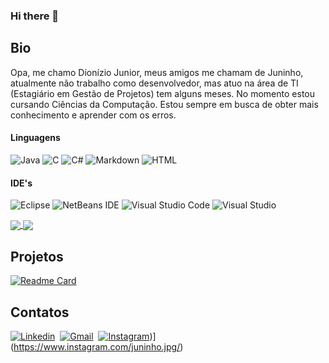 ### Hi there 👋

## Bio

Opa, me chamo Dionízio Junior, meus amigos me chamam de Juninho, atualmente não trabalho como desenvolvedor, mas atuo na área de TI (Estagiário em Gestão de Projetos) tem alguns meses. No momento estou cursando Ciências da Computação. Estou sempre em busca de obter mais conhecimento e aprender com os erros.

#### Linguagens

![Java](https://img.shields.io/badge/java-%23ED8B00.svg?style=for-the-badge&logo=java&logoColor=white)
![C](https://img.shields.io/badge/C-00599C?style=for-the-badge&logo=c&logoColor=white)
![C#](https://img.shields.io/badge/C%23-239120?style=for-the-badge&logo=c-sharp&logoColor=white)
![Markdown](https://img.shields.io/badge/Markdown-000000?style=for-the-badge&logo=markdown&logoColor=white)
![HTML](https://img.shields.io/badge/HTML5-E34F26?style=for-the-badge&logo=html5&logoColor=white)

#### IDE's

![Eclipse](https://img.shields.io/badge/Eclipse-FE7A16.svg?style=for-the-badge&logo=Eclipse&logoColor=white)
![NetBeans IDE](https://img.shields.io/badge/NetBeansIDE-1B6AC6.svg?style=for-the-badge&logo=apache-netbeans-ide&logoColor=white)
![Visual Studio Code](https://img.shields.io/badge/Visual%20Studio%20Code-0078d7.svg?style=for-the-badge&logo=visual-studio-code&logoColor=white)
![Visual Studio](https://img.shields.io/badge/Visual%20Studio-5C2D91.svg?style=for-the-badge&logo=visual-studio&logoColor=white)

<a href="https://github.com/Juninho000/github-readme-stats">
  <img align="center" src="https://github-readme-stats.vercel.app/api/pin/?username=Juninho000&repo=github-readme-stats" />
</a>
<a href="https://github.com/Juninho000/github-readme-stats">
  <img align="center" src="https://github-readme-stats.vercel.app/api/top-langs/?username=Juninho000&layout=compact&theme=tokyonight" />
</a>

## Projetos

[![Readme Card](https://github-readme-stats.vercel.app/api/pin/?username=Juninho000&repo=juninho.github.io&theme=tokyonight)](https://github.com/Juninho000/juninho.github.io)

## Contatos

[![Linkedin](https://img.shields.io/badge/-Linkedin-blue?style=for-the-badge&logo=linkedin&logoColor=white)](https://www.linkedin.com/in/dionizio-junior-7b5200241/)&nbsp;
[![Gmail](https://img.shields.io/badge/Gmail-D14836?style=for-the-badge&logo=gmail&logoColor=white)](mailto::juninhooliveira192@gmail.com)&nbsp;
[![Instagram]([https://img.shields.io/badge/-Instagram-ff0000?style=for-the-badge&logo=instagram&logoColor=white)](https://img.shields.io/badge/Instagram-E4405F?style=for-the-badge&logo=instagram&logoColor=white))](https://www.instagram.com/juninho.jpg/)&nbsp;
